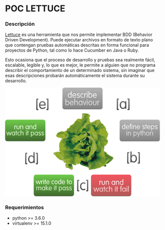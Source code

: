 # POC LETTUCE

### Descripción

[Lettuce](http://lettuce.it/tutorial/simple.html#tutorial-simple) es una herramienta que nos permite implementar 
BDD (Behavior Driven Development). Puede ejecutar archivos en formato de texto plano
que contengan pruebas automáticas descritas en forma funcional para proyectos de Python, tal como lo hace Cucumber en Java
o Ruby.

Esto ocasiona que el proceso de desarrollo y pruebas sea realmente fácil, escalable, legible y, lo que es mejor, 
le permite a alguien que no programa describir el comportamiento de un determinado sistema, sin imaginar que esas 
descripciones probarán automáticamente el sistema durante su desarrollo.  
  

![Workflow](imgs/flow.png)

### Requerimientos

* python >= 3.6.0
* virtualenv >= 15.1.0 

